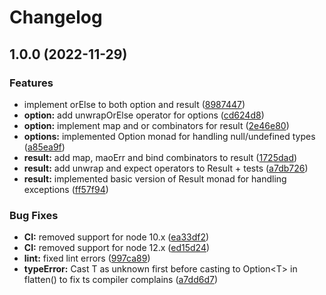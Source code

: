 # Changelog

## 1.0.0 (2022-11-29)


### Features

* implement orElse to both option and result ([8987447](https://github.com/gum-tech/kleisi-ts/commit/8987447b3e38ad0b0e68785634ded2e95708305d))
* **option:** add unwrapOrElse operator for options ([cd624d8](https://github.com/gum-tech/kleisi-ts/commit/cd624d81240ecbc0bf2eee52db6f464cb9674ad1))
* **option:** implement map and or combinators for result ([2e46e80](https://github.com/gum-tech/kleisi-ts/commit/2e46e805abcbb2fd64aee7f6702f00ee3279dc78))
* **options:** implemented Option monad for handling null/undefined types ([a85ea9f](https://github.com/gum-tech/kleisi-ts/commit/a85ea9fd0bf2ec0caf66ca3fd10830b81f6f0160))
* **result:** add map, maoErr and bind combinators to result ([1725dad](https://github.com/gum-tech/kleisi-ts/commit/1725dad8e5789ddcf4198c6fca927b08d01a00b7))
* **result:** add unwrap and expect  operators to Result + tests ([a7db726](https://github.com/gum-tech/kleisi-ts/commit/a7db72601f5284c65c8bc2e9998e002b46e2055a))
* **result:** implemented basic version of Result monad for handling exceptions ([ff57f94](https://github.com/gum-tech/kleisi-ts/commit/ff57f9499915c52f919e490678a2138e10e86e07))


### Bug Fixes

* **CI:** removed support for node 10.x ([ea33df2](https://github.com/gum-tech/kleisi-ts/commit/ea33df2765215abe97beb6057ed5bc85f9f1489b))
* **CI:** removed support for node 12.x ([ed15d24](https://github.com/gum-tech/kleisi-ts/commit/ed15d249ef74abedb765109be7d85d043a8f78e4))
* **lint:** fixed lint errors ([997ca89](https://github.com/gum-tech/kleisi-ts/commit/997ca8928e1fbaf39f86af47aa882fb9b877cf8e))
* **typeError:** Cast T as unknown first before casting to Option&lt;T&gt; in flatten() to fix ts compiler complains ([a7dd6d7](https://github.com/gum-tech/kleisi-ts/commit/a7dd6d7df52fd29454bdce5638da6b0c4c7bd8fe))
